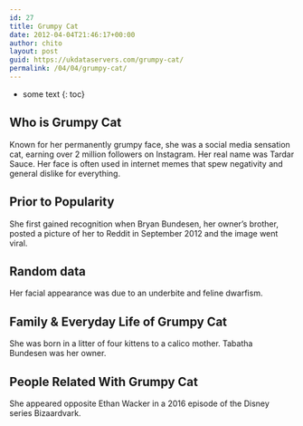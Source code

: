 ```yaml
---
id: 27
title: Grumpy Cat
date: 2012-04-04T21:46:17+00:00
author: chito
layout: post
guid: https://ukdataservers.com/grumpy-cat/
permalink: /04/04/grumpy-cat/
---
```


* some text
{: toc}


## Who is  Grumpy Cat
                  
                  
                  
Known for her permanently grumpy face, she was a social media sensation cat, earning over 2 million followers on Instagram. Her real name was Tardar Sauce. Her face is often used in internet memes that spew negativity and general dislike for everything. 
                  
                
                
                
## Prior to Popularity 
                  
                  
                  
She first gained recognition when Bryan Bundesen, her owner&#8217;s brother, posted a picture of her to Reddit in September 2012 and the image went viral. 
                  
                
                
                
## Random data 
                  
                  
                  
Her facial appearance was due to an underbite and feline dwarfism. 
                  
                
                
                
## Family & Everyday Life of Grumpy Cat
                  
                  
                  
She was born in a litter of four kittens to a calico mother. Tabatha Bundesen was her owner. 
                  
                
                
                
## People Related With  Grumpy Cat
                  
                  
                  
She appeared opposite Ethan Wacker in a 2016 episode of the Disney series Bizaardvark. 
                  
                
              
            
          
          
          
    
    
  
